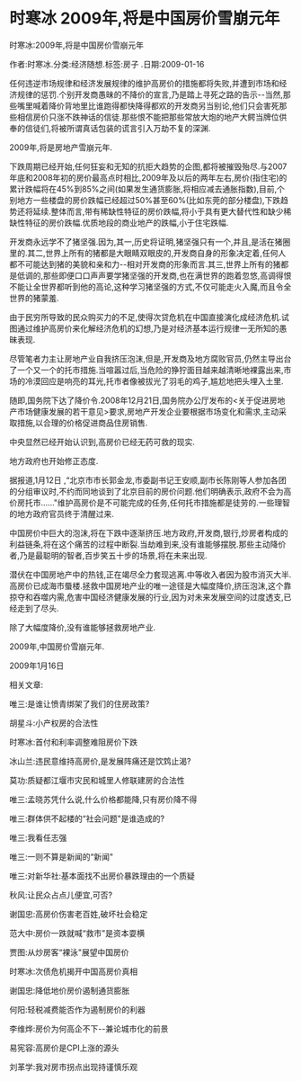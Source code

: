 # 时寒冰  2009年,将是中国房价雪崩元年    
    
时寒冰:2009年,将是中国房价雪崩元年    
作者:时寒冰.分类:经济随想.标签:房子 .日期:2009-01-16    
任何违逆市场规律和经济发展规律的维护高房价的措施都将失败,并遭到市场和经济规律的惩罚.个别开发商愚昧的不降价的宣言,乃是踏上寻死之路的告示--当然,那些嘴里喊着降价背地里比谁跑得都快降得都欢的开发商另当别论,他们只会害死那些相信房价只涨不跌神话的信徒.那些恨不能把那些常放大炮的地产大鳄当牌位供奉的信徒们,将被所谓真话包装的谎言引入万劫不复的深渊.    
2009年,将是房地产雪崩元年.    
下跌周期已经开始,任何狂妄和无知的抗拒大趋势的企图,都将被摧毁殆尽.与2007年底和2008年初的房价最高点时相比,2009年及以后的两年左右,房价(指住宅)的累计跌幅将在45%到85%之间(如果发生通货膨胀,将相应减去通胀指数),目前,个别地方一些楼盘的房价跌幅已经超过50%甚至60%(比如东莞的部分楼盘),下跌趋势还将延续.整体而言,带有稀缺性特征的房价跌幅,将小于具有更大替代性和缺少稀缺性特征的房价跌幅.优质地段的商业地产的跌幅,小于住宅跌幅.    
开发商永远学不了猪坚强.因为,其一,历史将证明,猪坚强只有一个,并且,是活在猪圈里的.其二,世界上所有的猪都是大眼睛双眼皮的,开发商自身的形象决定着,任何人都不可能达到猪的美貌和亲和力--相对开发商的形象而言.其三,世界上所有的猪都是低调的,那些即便口口声声要学猪坚强的开发商,也在满世界的跑着忽悠,高调得恨不能让全世界都听到他的高论,这种学习猪坚强的方式,不仅可能走火入魔,而且令全世界的猪蒙羞.    
由于民穷所导致的民众购买力的不足,使得次贷危机在中国直接演化成经济危机.试图通过维护高房价来化解经济危机的幻想,乃是对经济基本运行规律一无所知的愚昧表现.    
尽管笔者力主让房地产业自我挤压泡沫,但是,开发商及地方腐败官员,仍然主导出台了一个又一个的托市措施.当喧嚣过后,当危险的狰狞面目越来越清晰地裸露出来,市场的冷漠回应是响亮的耳光,托市者像被拔光了羽毛的鸡子,尴尬地把头埋入土里.    
随即,国务院下达了降价令.2008年12月21日,国务院办公厅发布的<关于促进房地产市场健康发展的若干意见>要求,房地产开发企业要根据市场变化和需求,主动采取措施,以合理的价格促进商品住房销售.    
中央显然已经开始认识到,高房价已经无药可救的现实.    
地方政府也开始修正态度.    
据报道,1月12日 ,“北京市市长郭金龙,市委副书记王安顺,副市长陈刚等人参加各团的分组审议时,不约而同地谈到了北京目前的房价问题.他们明确表示,政府不会为高价房托市......"维护高房价是不可能完成的任务,任何托市措施都是徒劳的.一些理智的地方政府官员终于清醒过来.    
中国房价中巨大的泡沫,将在下跌中逐渐挤压.地方政府,开发商,银行,炒房者构成的利益链条,将在这个痛苦的过程中断裂.当劫难到来,没有谁能够摆脱.那些主动降价者,乃是最聪明的智者,百步笑五十步的场景,将在未来出现.    
潜伏在中国房地产中的热钱,正在竭尽全力套现逃离.中等收入者因为股市消灭大半.高房价已成海市蜃楼.拯救中国房地产业的唯一途径是大幅度降价,挤压泡沫,这个靠掠夺和吞噬内需,危害中国经济健康发展的行业,因为对未来发展空间的过度透支,已经走到了尽头.    
除了大幅度降价,没有谁能够拯救房地产业.    
2009年,中国房价雪崩元年.    
2009年1月16日    
    
相关文章:    
唯三:是谁让愤青绑架了我们的住房政策?    
胡星斗:小产权房的合法性    
时寒冰:首付和利率调整难阻房价下跌    
冰山兰:违民意维持高房价,是发展阵痛还是饮鸩止渴?    
莫功:质疑都江堰市灾民和城里人修联建房的合法性    
唯三:孟晓苏凭什么说,什么价格都能降,只有房价降不得    
唯三:群体供不起楼的“社会问题"是谁造成的?    
唯三:我看任志强    
唯三:一则不算是新闻的“新闻"    
唯三:对新华社:基本面找不出房价暴跌理由的一个质疑    
秋风:让民众占点儿便宜,可否?    
谢国忠:高房价伤害老百姓,破坏社会稳定    
范大中:房价一跌就喊“救市"是资本耍横    
贾图:从炒房客“裸泳"展望中国房价    
时寒冰:次债危机揭开中国高房价真相    
谢国忠:降低地价房价遏制通货膨胀    
何阳:轻税减费能否作为遏制房价的利器    
李维烨:房价为何高企不下--兼论城市化的前景    
易宪容:高房价是CPI上涨的源头    
刘革学:我对房市拐点出现持谨慎乐观
